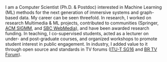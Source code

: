 I am a Computer Scientist (Ph.D. & Postdoc) interested in Machine Learning (ML) methods for the next generation of immersive systems and graph-based data. My career can be seen threefold. 
In research, I worked on research Multimedia & ML projects, contributed to communities (Springer, [ACM SIGMM](http://sigmm.acm.org), and [SBC WebMedia](http://webmedia.org.br)), and have been awarded research funding.
In teaching, I co-supervised students, acted as a lecturer on under- and post-graduate courses, and organized workshops to promote student interest in public engagement.
In industry, I added value to it through open source and standards in TV forums ([ITU-T SG16](http://www.itu.int/en/ITU-T/studygroups/2022-2024/16) and [BR TV Forum](http://forumsbtvd.org.br)). 